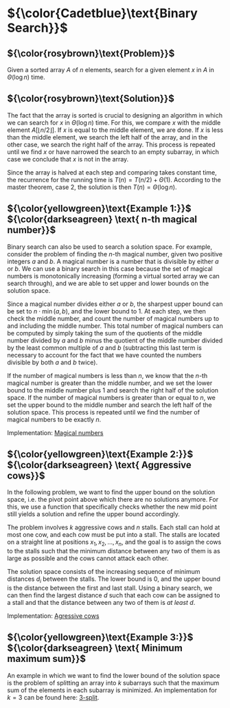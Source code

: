 # ${\color{Cadetblue}\text{Binary Search}}$

## ${\color{rosybrown}\text{Problem}}$

Given a sorted array $A$ of $n$ elements, search for a given element $x$ in $A$ in $\Theta(\log n)$ time.

## ${\color{rosybrown}\text{Solution}}$

The fact that the array is sorted is crucial to designing an algorithm in which we can search for $x$ in $\Theta(\log n)$ time. For this, we compare $x$ with the middle element $A[\lfloor n/2 \rfloor]$. If $x$ is equal to the middle element, we are done. If $x$ is less than the middle element, we search the left half of the array, and in the other case, we search the right half of the array. This process is repeated until we find $x$ or have narrowed the search to an empty subarray, in which case we conclude that $x$ is not in the array.

Since the array is halved at each step and comparing takes constant time, the recurrence for the running time is $T(n) = T(n/2) + \Theta(1)$. According to the master theorem, case 2, the solution is then $T(n) = \Theta(\log n)$.

## ${\color{yellowgreen}\text{Example 1:}}$ ${\color{darkseagreen} \text{ n-th magical number}}$

Binary search can also be used to search a solution space. For example, consider the problem of finding the $n$-th magical number, given two positive integers $a$ and $b$. A magical number is a number that is divisible by either $a$ or $b$. We can use a binary search in this case because the set of magical numbers is monotonically increasing (forming a virtual sorted array we can search through), and we are able to set upper and lower bounds on the solution space.  

Since a magical number divides either $a$ or $b$, the sharpest upper bound can be set to $n \cdot \min(a, b)$, and the lower bound to 1. At each step, we then check the middle number, and count the number of magical numbers up to and including the middle number. This total number of magical numbers can be computed by simply taking the sum of the quotients of the middle number divided by $a$ and $b$ minus the quotient of the middle number divided by the least common multiple of $a$ and $b$ (subtracting this last term is necessary to account for the fact that we have counted the numbers divisible by both $a$ and $b$ twice).  

If the number of magical numbers is less than $n$, we know that the $n$-th magical number is greater than the middle number, and we set the lower bound to the middle number plus 1 and search the right half of the solution space. If the number of magical numbers is greater than or equal to $n$, we set the upper bound to the middle number and search the left half of the solution space. This process is repeated until we find the number of magical numbers to be exactly $n$.

Implementation: [Magical numbers](magic/magic.c)

## ${\color{yellowgreen}\text{Example 2:}}$ ${\color{darkseagreen} \text{ Aggressive cows}}$

In the following problem, we want to find the upper bound on the solution space, i.e. the pivot point above which there are no solutions anymore. For this, we use a function that specifically checks whether the new mid point still yields a solution and refine the upper bound accordingly.

The problem involves $k$ aggressive cows and $n$ stalls. Each stall can hold at most one cow, and each cow must be put into a stall. The stalls are located on a straight line at positions $x_1, x_2, \dots, x_n$, and the goal is to assign the cows to the stalls such that the minimum distance between any two of them is as large as possible and the cows cannot attack each other.

The solution space consists of the increasing sequence of minimum distances $d_i$ between the stalls. The lower bound is 0, and the upper bound is the distance between the first and last stall. Using a binary search, we can then find the largest distance $d$ such that each cow can be assigned to a stall and that the distance between any two of them is *at least* $d$.

Implementation: [Agressive cows](cows/cows.c)

## ${\color{yellowgreen}\text{Example 3:}}$ ${\color{darkseagreen} \text{ Minimum maximum sum}}$

An example in which we want to find the lower bound of the solution space is the problem of splitting an array into $k$ subarrays such that the maximum sum of the elements in each subarray is minimized. An implementation for $k = 3$ can be found here: [3-split](https://github.com/pl3onasm/Imperative-programming/blob/main/IP-Finals/2018/problem4/prob4-2.c).

